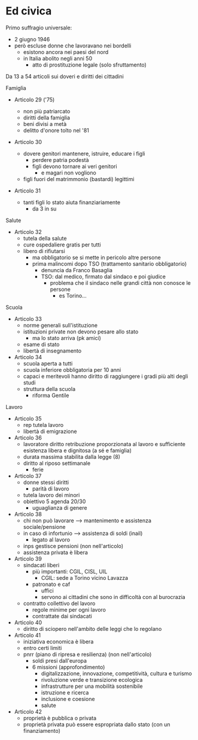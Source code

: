 # Ed civica

Primo suffragio universale:
- 2 giugno 1946
- però escluse donne che lavoravano nei bordelli
  - esistono ancora nei paesi del nord
  - in Italia abolito negli anni 50
    - atto di prostituzione legale (solo sfruttamento)

Da 13 a 54 articoli sui doveri e diritti dei cittadini

Famiglia
- Articolo 29 ('75)
  - non più patriarcato
  - diritti della famiglia
  - beni divisi a metà
  - delitto d'onore tolto nel '81

- Articolo 30
  - dovere genitori mantenere, istruire, educare i figli
    - perdere patria podestà
    - figli devono tornare ai veri genitori
      - e magari non vogliono
  - figli fuori del matrimmonio (bastardi) legittimi

- Articolo 31
  - tanti figli lo stato aiuta finanziariamente
    - da 3 in su

Salute
- Articolo 32
  - tutela della salute
  - cure ospedaliere gratis per tutti
  - libero di rifiutarsi
    - ma obbligatorio se si mette in pericolo altre persone
    - prima malincomi dopo TSO (trattamento sanitario obbligatorio)
      - denuncia da Franco Basaglia
      - TSO: dal medico, firmato dal sindaco e poi giudice
        - problema che il sindaco nelle grandi città non conosce le persone
          - es Torino...

Scuola
- Articolo 33
  - norme generali sull'istituzione
  - istituzioni private non devono pesare allo stato
    - ma lo stato arriva (pk amici)
  - esame di stato
  - libertà di insegnamento
- Articolo 34
  - scuola aperta a tutti
  - scuola inferiore obbligatoria per 10 anni
  - capaci e meritevoli hanno diritto di raggiungere i gradi più alti degli studi
  - struttura della scuola
    - riforma Gentile


Lavoro
- Articolo 35
  - rep tutela lavoro
  - libertà di emigrazione
- Articolo 36
  - lavoratore diritto retribuzione proporzionata al lavoro e sufficiente esistenza libera e dignitosa (a sé e famiglia)
  - durata massima stabilita dalla legge (8)
  - diritto al riposo settimanale
    - ferie
- Articolo 37
  - donne stessi diritti
    - parità di lavoro
  - tutela lavoro dei minori
  - obiettivo 5 agenda 20/30
    - uguaglianza di genere
- Articolo 38
  - chi non può lavorare --> mantenimento e assistenza sociale/pensione
  - in caso di infortunio --> assistenza di soldi (inail)
    - legato al lavoro
  - inps gestisce pensioni (non nell'articolo)
  - assistenza privata è libera
- Articolo 39
  - sindacati liberi
    - più importanti: CGIL, CISL, UIL
      - CGIL: sede a Torino vicino Lavazza
    - patronato e caf
      - uffici
      - servono ai cittadini che sono in difficoltà con al burocrazia
  - contratto collettivo del lavoro
    - regole minime per ogni lavoro
    - contrattate dai sindacati
- Articolo 40
  - diritto di sciopero nell'ambito delle leggi che lo regolano
- Articolo 41
  - iniziativa economica è libera
  - entro certi limiti
  - pnrr (piano di ripresa e resilienza) (non nell'articolo)
    - soldi presi dall'europa
    - 6 missioni (approfondimento)
      - digitalizzazione, innovazione, competitività, cultura e turismo
      - rivoluzione verde e transizione ecologica
      - infrastrutture per una mobilità sostenibile
      - istruzione e ricerca
      - inclusione e coesione
      - salute
- Articolo 42
  - proprietà è pubblica o privata
  - proprietà privata può essere espropriata dallo stato (con un finanziamento)
